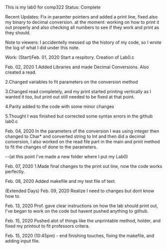 This is my lab0 for comp322
Status: Complete

Recent Updates: Fix in paramter pointers and added a print line, fixed also my binary to decimal conversion. at the moment: working on how to print it out properly and also checking all numbers to see if they work and print as they should.

Note to viewers: I accidentelly messed up the history of my code, so I wrote the log of what I did under this note.

Work: (Start)Feb. 01, 2020 Start a respitory. Creation of Lab0.c

Feb. 02, 2020 1.Added Libraries and made Decimal Conversions. Also created a read.

2.Changed variables to fit parameters on the conversion method

3.Changed read completely, and my print started printing vertically as I wanted it too, but print out still needed to be fixed at that point.

4.Parity added to the code with some minor changes

5.Thought I was finished but corrected some syntax errors in the github lab0.c

Feb. 04, 2020 In the parameters of the conversion I was using integer then changed to Char* and converted string to Int and then did a decimal conversion, I also worked on the read file part in the main and print method to fit the changes of done to the parameters.

--(at this point I've made a new folder where I put my Lab0)

Feb. 07, 2020 1.Made final changes to the print out line, now the code works perfectly.

Feb. 08, 2020 Added makefile and my test file of text.

(Extended Days) Feb. 09, 2020 Realize I need to changes but dont know how to.

Feb. 13, 2020 Prof. gave clear instructions on how the lab should print out, I've began to work on the code but havent pushed anything to github.

Feb. 15, 2020 Pushed alot of things like the unprintable method, holder, and fixed my printout to fit professors critera.

Feb. 15, 2020 (10:45pm) - end finishing touches, fixing the makefile, and adding input file.
